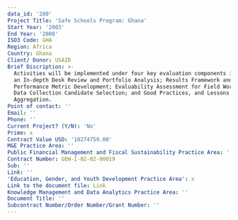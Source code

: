 ```yaml
---
data_id: '280'
Project Title: 'Safe Schools Program: Ghana'
Start Year: '2003'
End Year: '2008'
ISO3 Code: GHA
Region: Africa
Country: Ghana
Client/ Donor: USAID
Brief Discription: >-
  Activities will be implemented under four key evaluation components including
  an In-depth Desk Review and Portfolio Analysis; Results Framework and
  Performance Metric Development; Evaluability Assessment for Field Work and
  Data Collection Candidate Selection; and Good Practices, and Lessons Learned
  Aggregation.
Point of contact: ''
Email: ''
Phone: ''
Current Project? (Y/N): 'No'
Prime: x
Contract Value USD: '10274759.00'
M&E Practice Area: ''
Public Financial Management and Fiscal Sustainability Practice Area: ''
Contract Number: GEW-I-02-02-00019
Sub: ''
Link: ''
'Education, Gender, and Youth Development Practice Area': x
Link to the document file: Link
Knowledge Management and Data Analytics Practice Area: ''
Document Title: ''
Subcontract Number/Order Number/Grant Number: ''
---
```

